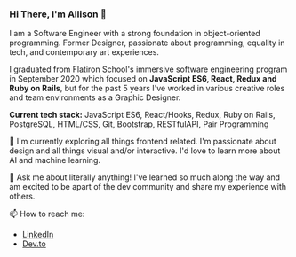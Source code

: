 ### Hi There, I'm Allison 👋

I am a Software Engineer with a strong foundation in object-oriented programming. Former Designer, passionate about programming, equality in tech, and contemporary art experiences.

I graduated from Flatiron School's immersive software engineering program in September 2020 which focused on **JavaScript ES6, React, Redux and Ruby on Rails**, but for the past 5 years I've worked in various creative roles and team environments as a Graphic Designer.

**Current tech stack:** JavaScript ES6, React/Hooks, Redux, Ruby on Rails, PostgreSQL, HTML/CSS, Git, Bootstrap, RESTfulAPI, Pair Programming

🔭 I'm currently exploring all things frontend related. I'm passionate about design and all things visual and/or interactive. I'd love to learn more about AI and machine learning.

💬 Ask me about literally anything! I've learned so much along the way and am excited to be apart of the dev community and share my experience with others.

📫 How to reach me:
- [LinkedIn](https://www.linkedin.com/in/allisoncortez/?_l=en_US)
- [Dev.to](https://dev.to/allisoncortez)

<!--
**allisoncortez/allisoncortez** is a ✨ _special_ ✨ repository because its `README.md` (this file) appears on your GitHub profile.

Here are some ideas to get you started:

- 🔭 I’m currently working on ...
- 🌱 I’m currently learning ...
- 👯 I’m looking to collaborate on ...
- 🤔 I’m looking for help with ...
- 💬 Ask me about ...
- 📫 How to reach me: ...
- 😄 Pronouns: ...
- ⚡ Fun fact: ...
-->
